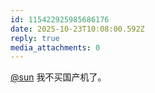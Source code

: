 ```yaml
---
id: 115422925985686176
date: 2025-10-23T10:08:00.592Z
reply: true
media_attachments: 0
---
```


<p><span class="h-card" translate="no"><a href="https://jiong.us/@sun" class="u-url mention" rel="nofollow noopener" target="_blank">@<span>sun</span></a></span> 我不买国产机了。</p>
